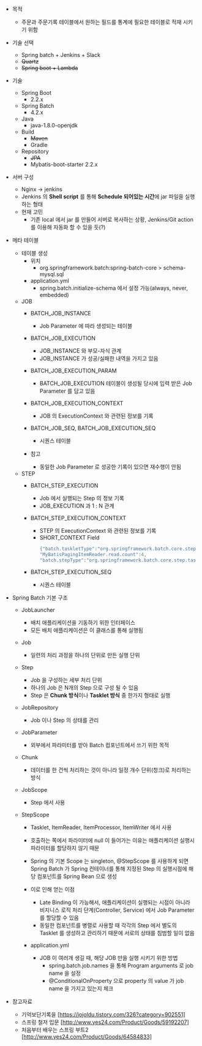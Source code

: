 * 목적 
    * 주문과 주문기록 테이블에서 원하는 필드를 통계에 필요한 테이블로 적재 시키기 위함

* 기술 선택
    * Spring batch + Jenkins + Slack
    * ~~Quartz~~ 
    * ~~Spring boot + Lambda~~ 
    
* 기술
    * Spring Boot
        * 2.2.x
    * Spring Batch
        * 4.2.x
    * Java 
        * java-1.8.0-openjdk
    * Build
        * ~~Maven~~
        * Gradle
    * Repository
        * ~~JPA~~
        * Mybatis-boot-starter 2.2.x
        
* 서버 구성
    * Nginx -> jenkins
    * Jenkins 의 **Shell script** 를 통해 **Schedule 되어있는 시간**에 jar 파일을 실행하는 형태
    * 현재 고민
        * 기존 local 에서 jar 를 만들어 서버로 복사하는 상황, Jenkins/Git action 를 이용해 자동화 할 수 있을 듯(?)
        
* 메타 테이블
    * 테이블 생성
        * 위치
            * org.springframework.batch:spring-batch-core > schema-mysql.sql
        * application.yml
            * spring.batch.initialize-schema 에서 설정 가능(always, never, embedded) 
    * JOB
        * BATCH_JOB_INSTANCE 
            * Job Parameter 에 따라 생성되는 테이블
        
        * BATCH_JOB_EXECUTION
            * JOB_INSTANCE 와 부모-자식 관계
            * JOB_INSTANCE 가 성공/실패한 내역을 가지고 있음
        
        * BATCH_JOB_EXECUTION_PARAM
            * BATCH_JOB_EXECUTION 테이블이 생성될 당시에 입력 받은 Job Parameter 를 담고 있음
    
        * BATCH_JOB_EXECUTION_CONTEXT
            * JOB 의 ExecutionContext 와 관련된 정보를 기록
            
        * BATCH_JOB_SEQ, BATCH_JOB_EXECUTION_SEQ
            * 시퀀스 테이블
        
        * 참고
            * 동일한 Job Parameter 로 성공한 기록이 있으면 재수행이 안됨
    * STEP
        * BATCH_STEP_EXECUTION 
            * Job 에서 실행되는 Step 의 정보 기록
            * JOB_EXECUTION 과 1 : N 관계
            
        * BATCH_STEP_EXECUTION_CONTEXT
            * STEP 의 ExecutionContext 와 관련된 정보를 기록
            * SHORT_CONTEXT Field
                ```java
              {"batch.taskletType":"org.springframework.batch.core.step.item.ChunkOrientedTasklet",
              "MyBatisPagingItemReader.read.count":4,
              "batch.stepType":"org.springframework.batch.core.step.tasklet.TaskletStep"}
                ```
        * BATCH_STEP_EXECUTION_SEQ
            * 시퀀스 테이블
    
* Spring Batch 기본 구조
    * JobLauncher
        * 배치 애플리케이션을 기동하기 위한 인터페이스
        * 모든 배치 애플리케이션은 이 클래스를 통해 실행됨
    * Job
        * 일련의 처리 과정을 하나의 단위로 만든 실행 단위
    * Step
        * Job 을 구성하는 세부 처리 단위
        * 하나의 Job 은 N개의 Step 으로 구성 될 수 있음
        * Step 은 **Chunk 방식**이나 **Tasklet 방식** 중 한가지 형태로 실행
    * JobRepository
        * Job 이나 Step 의 상태를 관리
    
    * JobParameter
        * 외부에서 파라미터를 받아 Batch 컴포넌트에서 쓰기 위한 목적
    
    * Chunk
        * 데이터를 한 건씩 처리하는 것이 아니라 일정 개수 단위(청크)로 처리하는 방식
    
    * JobScope
        * Step 에서 사용
    
    * StepScope
        * Tasklet, ItemReader, ItemProcessor, ItemWriter 에서 사용
        * 호출하는 쪽에서 파라미터에 null 이 들어가는 이유는 애플리케이션 실행시 파라미터를 할당하지 않기 때문
        * Spring 의 기본 Scope 는 singleton, @StepScope 를 사용하게 되면 
        Spring Batch 가 Spring 컨테이너를 통해 지정된 Step 의 실행시점에 해당 컴포넌트를 Spring Bean 으로 생성
        * 이로 인해 얻는 이점
            * Late Binding 이 가능해서, 애플리케이션이 실행되는 시점이 아니라 비지니스 로직 처리 단계(Controller, Service) 에서
            Job Parameter 를 할당할 수 있음
            * 동일한 컴포넌트를 병렬로 사용할 때 각각의 Step 에서 별도의 Tasklet 를 생성하고 관리하기 때문에 서로의 상태를 침범할 일이 없음
     
        * application.yml
            * JOB 이 여러개 생길 때, 해당 JOB 만을 실행 시키기 위한 방법
                * spring.batch.job.names 을 통해 Program arguments 로 job name 을 설정
                * @ConditionalOnProperty 으로 property 의 value 가 job name 을 가지고 있는지 체크
     
     
* 참고자료
    * 기억보단기록을 [https://jojoldu.tistory.com/326?category=902551]
    * 스프링 철저 입문 [http://www.yes24.com/Product/Goods/59192207]
    * 처음부터 배우는 스프링 부트2 [http://www.yes24.com/Product/Goods/64584833]




    